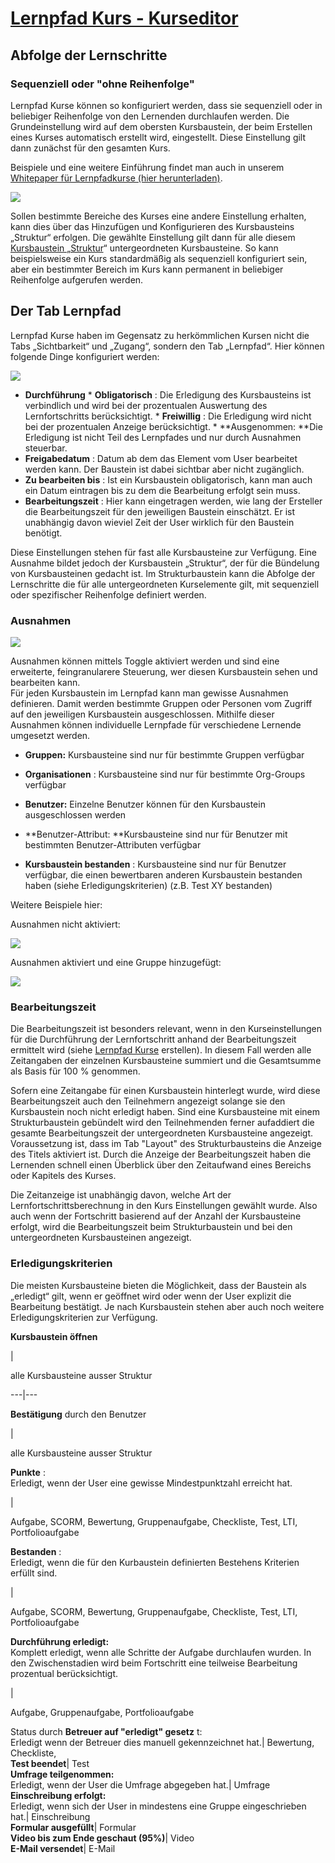 #  [Lernpfad Kurs - Kurseditor](Lernpfad+Kurs++-+Kurseditor.html)

## Abfolge der Lernschritte

### Sequenziell oder "ohne Reihenfolge"

Lernpfad Kurse können so konfiguriert werden, dass sie sequenziell oder in
beliebiger Reihenfolge von den Lernenden durchlaufen werden. Die
Grundeinstellung wird auf dem obersten Kursbaustein, der beim Erstellen eines
Kurses automatisch erstellt wird, eingestellt. Diese Einstellung gilt dann
zunächst für den gesamten Kurs.

Beispiele und eine weitere Einführung findet man auch in unserem [Whitepaper
für Lernpfadkurse (hier
herunterladen)](../../download/attachments/108593759/Whitepaper_Lernpfadkurse_final.pdf).

![](../../download/attachments/590041/Lernpfad_sequenziell.png)

Sollen bestimmte Bereiche des Kurses eine andere Einstellung erhalten, kann
dies über das Hinzufügen und Konfigurieren des Kursbausteins „Struktur“
erfolgen. Die gewählte Einstellung gilt dann für alle diesem [Kursbaustein
„Struktur](../../pages/viewpage.action%EF%B9%96pageId=108593217.html)“
untergeordneten Kursbausteine. So kann beispielsweise ein Kurs standardmäßig
als sequenziell konfiguriert sein, aber ein bestimmter Bereich im Kurs kann
permanent in beliebiger Reihenfolge aufgerufen werden.

## Der Tab Lernpfad

Lernpfad Kurse haben im Gegensatz zu herkömmlichen Kursen nicht die Tabs
„Sichtbarkeit“ und „Zugang“, sondern den Tab „Lernpfad“. Hier können folgende
Dinge konfiguriert werden:

![](../../download/attachments/590041/Lernpfad_tab16.png)

  *  **Durchführung**
    *  **Obligatorisch** : Die Erledigung des Kursbausteins ist verbindlich und wird bei der prozentualen Auswertung des Lernfortschritts berücksichtigt.
    *  **Freiwillig** : Die Erledigung wird nicht bei der prozentualen Anzeige berücksichtigt.
    *  **Ausgenommen:  **Die Erledigung ist nicht Teil des Lernpfades und nur durch Ausnahmen steuerbar.
  *  **Freigabedatum** : Datum ab dem das Element vom User bearbeitet werden kann. Der Baustein ist dabei sichtbar aber nicht zugänglich.
  *  **Zu bearbeiten bis** : Ist ein Kursbaustein obligatorisch, kann man auch ein Datum eintragen bis zu dem die Bearbeitung erfolgt sein muss.
  *  **Bearbeitungszeit** : Hier kann eingetragen werden, wie lang der Ersteller die Bearbeitungszeit für den jeweiligen Baustein einschätzt. Er ist unabhängig davon wieviel Zeit der User wirklich für den Baustein benötigt.

Diese Einstellungen stehen für fast alle Kursbausteine zur Verfügung. Eine
Ausnahme bildet jedoch der Kursbaustein „Struktur“, der für die Bündelung von
Kursbausteinen gedacht ist.  Im Strukturbaustein kann die Abfolge der
Lernschritte die für alle untergeordneten Kurselemente gilt, mit sequenziell
oder spezifischer Reihenfolge definiert werden.

### Ausnahmen

![](../../download/attachments/108593441/image2021-12-8_15-7-31.png)

Ausnahmen können mittels Toggle aktiviert werden und sind eine erweiterte,
feingranularere Steuerung, wer diesen Kursbaustein sehen und bearbeiten kann.  
Für jeden Kursbaustein im Lernpfad kann man gewisse Ausnahmen definieren.
Damit werden bestimmte Gruppen oder Personen vom Zugriff auf den jeweiligen
Kursbaustein ausgeschlossen. Mithilfe dieser Ausnahmen können individuelle
Lernpfade für verschiedene Lernende umgesetzt werden.

  *  **Gruppen:**  Kursbausteine sind nur für bestimmte Gruppen verfügbar 

  * **Organisationen** : Kursbausteine sind nur für bestimmte Org-Groups verfügbar 

  * **Benutzer:**  Einzelne Benutzer können für den Kursbaustein ausgeschlossen werden 

  * **Benutzer-Attribut:  **Kursbausteine sind nur für Benutzer mit bestimmten Benutzer-Attributen verfügbar 

  * **Kursbaustein bestanden** : Kursbausteine sind nur für Benutzer verfügbar, die einen bewertbaren anderen Kursbaustein bestanden haben (siehe Erledigungskriterien) (z.B. Test XY bestanden)

  

 Weitere Beispiele hier:

Ausnahmen nicht aktiviert:

![](../../download/attachments/108593441/image2021-12-8_15-8-39.png)

  

Ausnahmen aktiviert und eine Gruppe hinzugefügt:

![](../../download/attachments/108593441/image2021-12-13_13-41-2.png)

  

### Bearbeitungszeit

Die Bearbeitungszeit ist besonders relevant, wenn in den Kurseinstellungen für
die Durchführung der Lernfortschritt anhand der Bearbeitungszeit ermittelt
wird (siehe [Lernpfad Kurse](Lernpfad+Kurse+erstellen.html) erstellen). In
diesem Fall werden alle Zeitangaben der einzelnen Kursbausteine summiert und
die Gesamtsumme als Basis für 100 % genommen.

Sofern eine Zeitangabe für einen Kursbaustein hinterlegt wurde, wird diese
Bearbeitungszeit auch den Teilnehmern angezeigt solange sie den Kursbaustein
noch nicht erledigt haben. Sind eine Kursbausteine mit einem Strukturbaustein
gebündelt wird den Teilnehmenden ferner aufaddiert die gesamte
Bearbeitungszeit der untergeordneten Kursbausteine angezeigt. Voraussetzung
ist, dass im Tab "Layout" des Strukturbausteins die Anzeige des Titels
aktiviert ist. Durch die Anzeige der Bearbeitungszeit haben die Lernenden
schnell einen Überblick über den Zeitaufwand eines Bereichs oder Kapitels des
Kurses.

Die Zeitanzeige ist unabhängig davon, welche Art der
Lernfortschrittsberechnung in den Kurs Einstellungen gewählt wurde. Also auch
wenn der Fortschritt basierend auf der Anzahl der Kursbausteine erfolgt, wird
die Bearbeitungszeit beim Strukturbaustein und bei den untergeordneten
Kursbausteinen angezeigt.

### Erledigungskriterien

Die meisten Kursbausteine bieten die Möglichkeit, dass der Baustein als
„erledigt“ gilt, wenn er geöffnet wird oder wenn der User explizit die
Bearbeitung bestätigt. Je nach Kursbaustein stehen aber auch noch weitere
Erledigungskriterien zur Verfügung.

 **Kursbaustein öffnen**

|

alle Kursbausteine ausser Struktur  
  
---|---  
  
 **Bestätigung** durch den Benutzer

|

alle Kursbausteine ausser Struktur  
  
 **Punkte** :  
Erledigt, wenn der User eine gewisse Mindestpunktzahl erreicht hat.

|

Aufgabe, SCORM, Bewertung, Gruppenaufgabe, Checkliste, Test, LTI,
Portfolioaufgabe  
  
 **Bestanden** :  
Erledigt, wenn die für den Kurbaustein definierten Bestehens Kriterien erfüllt
sind.

|

Aufgabe, SCORM, Bewertung, Gruppenaufgabe, Checkliste, Test, LTI,
Portfolioaufgabe  
  
 **Durchführung erledigt:**  
Komplett erledigt, wenn alle Schritte der Aufgabe durchlaufen wurden. In den
Zwischenstadien wird beim Fortschritt eine teilweise Bearbeitung prozentual
berücksichtigt.

|

Aufgabe, Gruppenaufgabe, Portfolioaufgabe  
  
Status durch **Betreuer auf "erledigt" gesetz** t:  
Erledigt wenn der Betreuer dies manuell gekennzeichnet hat.| Bewertung,
Checkliste,  
 **Test beendet**|  Test  
 **Umfrage teilgenommen:**  
Erledigt, wenn der User die Umfrage abgegeben hat.| Umfrage  
 **Einschreibung erfolgt:**  
Erledigt, wenn sich der User in mindestens eine Gruppe eingeschrieben hat.|
Einschreibung  
 **Formular ausgefüllt**|  Formular  
 **Video bis zum Ende geschaut (95%)**|  Video  
 **E-Mail versendet**|  E-Mail

